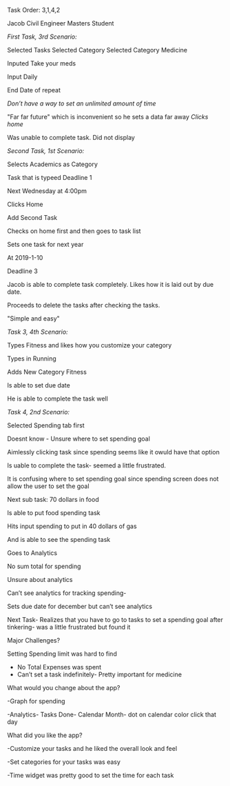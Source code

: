 Task Order: 3,1,4,2

Jacob Civil Engineer Masters Student

*First Task, 3rd Scenario:*

Selected Tasks
Selected Category
Selected Category Medicine

Inputed Take your meds

Input Daily

End Date of repeat

*Don’t have a way to set an unlimited amount of time*

"Far far future" which is inconvenient so he sets a data far away
*Clicks home*

Was unable to complete task.
Did not display

*Second Task, 1st Scenario:*

Selects Academics as Category

Task that is typeed Deadline 1

Next Wednesday at 4:00pm

Clicks Home

Add Second Task

Checks on home first and then goes to task list

Sets one task for next year

At 2019-1-10

Deadline 3

Jacob is able to complete task completely.
Likes how it is laid out by due date.

Proceeds to delete the tasks after checking the tasks.

"Simple and easy"

*Task 3, 4th Scenario:*

Types Fitness and likes how you customize your category

Types in Running 

Adds New Category Fitness

Is able to set due date

He is able to complete the task well


*Task 4, 2nd Scenario:*

Selected  Spending tab first

Doesnt know - Unsure where to set spending goal

Aimlessly clicking task since spending seems like it owuld have that option

Is uable to complete the task- seemed a little frustrated.

It is confusing where to set spending goal since spending screen does not allow the user to set the goal


Next sub task: 70 dollars in food

Is able to put food spending task

Hits input spending to put in 40 dollars of gas

And is able to see the spending task

Goes to Analytics 

No sum total for spending

Unsure about analytics 

Can’t see analytics for tracking spending- 

Sets due date for december but can’t see analytics 

Next Task- Realizes that you have to go to tasks to set a spending goal after tinkering- was a little frustrated but found it



Major Challenges?

Setting Spending limit was hard to find

- No Total Expenses was spent
- Can’t set a task indefinitely- Pretty important for medicine

What would you change about the app?

-Graph for spending

-Analytics- Tasks Done- Calendar Month- dot on calendar color click that day

What did you like the app?

-Customize your tasks and he liked the overall look and feel

-Set categories for your tasks was easy

-Time widget was pretty good to set the time for each task


